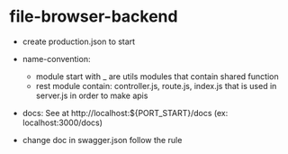 # file-browser-backend

+ create production.json to start

+ name-convention:
  + module start with _ are utils modules that contain shared function
  + rest module contain: controller.js, route.js, index.js that is used in server.js in order to make apis

+ docs: See at http://localhost:${PORT_START}/docs (ex: localhost:3000/docs)
+ change doc in swagger.json follow the rule